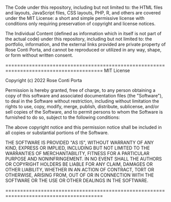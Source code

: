 The Code under this repository, including but not limited to: the HTML files 
and layouts, JavaScript files, CSS layouts, PHP, R, and others are covered under the 
MIT License: a short and simple permissive license with conditions only requiring 
preservation of copyright and license notices. 

The Individual Content (defined as information which in itself is not part of the 
actual code) under this repository, including but not limited to: the portfolio, 
information, and the external links provided are private property of Rose Conti Porta, 
and cannot be reproduced or utilized in any way, shape, or form without written consent. 

=======================================================================================
MIT License

Copyright (c) 2022 Rose Conti Porta

Permission is hereby granted, free of charge, to any person obtaining a copy
of this software and associated documentation files (the "Software"), to deal
in the Software without restriction, including without limitation the rights
to use, copy, modify, merge, publish, distribute, sublicense, and/or sell
copies of the Software, and to permit persons to whom the Software is
furnished to do so, subject to the following conditions:

The above copyright notice and this permission notice shall be included in all
copies or substantial portions of the Software.

THE SOFTWARE IS PROVIDED "AS IS", WITHOUT WARRANTY OF ANY KIND, EXPRESS OR
IMPLIED, INCLUDING BUT NOT LIMITED TO THE WARRANTIES OF MERCHANTABILITY,
FITNESS FOR A PARTICULAR PURPOSE AND NONINFRINGEMENT. IN NO EVENT SHALL THE
AUTHORS OR COPYRIGHT HOLDERS BE LIABLE FOR ANY CLAIM, DAMAGES OR OTHER
LIABILITY, WHETHER IN AN ACTION OF CONTRACT, TORT OR OTHERWISE, ARISING FROM,
OUT OF OR IN CONNECTION WITH THE SOFTWARE OR THE USE OR OTHER DEALINGS IN THE
SOFTWARE.

=======================================================================================
